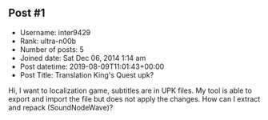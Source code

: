## Post #1
- Username: inter9429
- Rank: ultra-n00b
- Number of posts: 5
- Joined date: Sat Dec 06, 2014 1:14 am
- Post datetime: 2019-08-09T11:01:43+00:00
- Post Title: Translation King's Quest upk?

Hi, I want to localization game, subtitles are in UPK files.
My tool is able to export and import the file but does not apply the changes.
How can I extract and repack (SoundNodeWave)?
